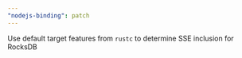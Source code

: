 ```yaml
---
"nodejs-binding": patch
---
```


Use default target features from `rustc` to determine SSE inclusion for RocksDB
